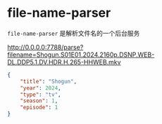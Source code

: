 # file-name-parser

`file-name-parser` 是解析文件名的一个后台服务

http://0.0.0.0:7788/parse?filename=Shogun.S01E01.2024.2160p.DSNP.WEB-DL.DDP5.1.DV.HDR.H.265-HHWEB.mkv

```json
{
    "title": "Shogun",
    "year": 2024,
    "type": "tv",
    "season": 1,
    "episode": 1
}
```
